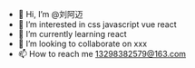 - 👋 Hi, I’m @刘阿迈
- 👀 I’m interested in css javascript vue  react
- 🌱 I’m currently learning react
- 💞️ I’m looking to collaborate on xxx
- 📫 How to reach me 13298382579@163.com

<!---
Lanmai934/Lanmai934 is a ✨ special ✨ repository because its `README.md` (this file) appears on your GitHub profile.
You can click the Preview link to take a look at your changes.
--->
